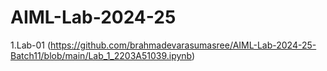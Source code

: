# AIML-Lab-2024-25
1.Lab-01 (https://github.com/brahmadevarasumasree/AIML-Lab-2024-25-Batch11/blob/main/Lab_1_2203A51039.ipynb)
